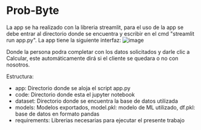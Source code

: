 # Prob-Byte

La app se ha realizado con la libreria streamlit, para el uso de la app se debe entrar al directorio donde se encuentra y escribir en el cmd "streamlit run app.py".
La app tiene la siguiente interfaz:
![image](https://user-images.githubusercontent.com/55626381/204865749-223679af-6c08-4342-9411-9c5576042dce.png)

Donde la persona podra completar con los datos solicitados y darle clic a Calcular, este automáticamente dirá si el cliente se quedara o no con nosotros.

Estructura:
- app: Directorio donde se aloja el script app.py
- code: Directorio donde esta el jupyter notebook 
- dataset: Directorio donde se encuentra la base de datos utilizada
- models: Modelos exportados, model.pkl: modelo de ML utilizado, df.pkl: base de datos en formato pandas
- requirements: Librerias necesarias para ejecutar el presente trabajo
